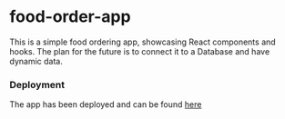 # food-order-app
This is a simple food ordering app, showcasing React components and hooks.
The plan for the future is to connect it to a Database and have dynamic data.
### Deployment
The app has been deployed and can be found [here](https://07-food-order-app.vercel.app/)
